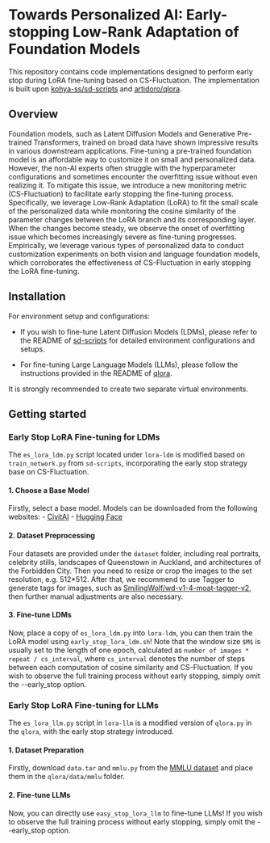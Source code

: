 # Towards Personalized AI: Early-stopping Low-Rank Adaptation of Foundation Models

This repository contains code implementations designed to perform early stop during LoRA fine-tuning based on CS-Fluctuation. The implementation is built upon [kohya-ss/sd-scripts](https://github.com/kohya-ss/sd-scripts.git) and [artidoro/qlora](https://github.com/artidoro/qlora.git).

## Overview
Foundation models, such as Latent Diffusion Models and Generative Pre-trained Transformers, trained on broad data have shown impressive results in various downstream applications. Fine-tuning a pre-trained foundation model is an affordable way to customize it on small and personalized data. However, the non-AI experts often struggle with the hyperparameter configurations and sometimes encounter the overfitting issue without even realizing it. To mitigate this issue, we introduce a new monitoring metric (CS-Fluctuation) to facilitate early stopping the fine-tuning process. Specifically, we leverage Low-Rank Adaptation (LoRA) to fit the small scale of the personalized data while monitoring the cosine similarity of the parameter changes between the LoRA branch and its corresponding layer. When the changes become steady, we observe the onset of overfitting issue which becomes increasingly severe as fine-tuning progresses. Empirically, we leverage various types of personalized data to conduct customization experiments on both vision and language foundation models, which corroborates the effectiveness of CS-Fluctuation in early stopping the LoRA fine-tuning. 

## Installation
For environment setup and configurations:

- If you wish to fine-tune Latent Diffusion Models (LDMs), please refer to the README of [sd-scripts](https://github.com/kohya-ss/sd-scripts.git) for detailed environment configurations and setups.

- For fine-tuning Large Language Models (LLMs), please follow the instructions provided in the README of [qlora](https://github.com/artidoro/qlora.git).

It is strongly recommended to create two separate virtual environments.

## Getting started

### Early Stop LoRA Fine-tuning for LDMs

The `es_lora_ldm.py` script located under `lora-ldm` is modified based on `train_network.py` from `sd-scripts`, incorporating the early stop strategy base on CS-Fluctuation.

#### 1. Choose a Base Model
Firstly, select a base model. Models can be downloaded from the following websites:
    - [CivitAI](https://civitai.com/)
    - [Hugging Face](https://huggingface.co/)

#### 2. Dataset Preprocessing
Four datasets are provided under the `dataset` folder, including real portraits, celebrity stills, landscapes of Queenstown in Auckland, and architectures of the Forbidden City. Then you need to resize or crop the images to the set resolution, e.g. 512*512. After that, we recommend to use Tagger to generate tags for images, such as [SmilingWolf/wd-v1-4-moat-tagger-v2](https://huggingface.co/SmilingWolf/wd-v1-4-moat-tagger-v2), then further manual adjustments are also necessary.

#### 3. Fine-tune LDMs
Now, place a copy of `es_lora_ldm.py` into `lora-ldm`, you can then train the LoRA model using `early_stop_lora_ldm.sh`! Note that the window size `$M$` is usually set to the length of one epoch, calculated as `number of images * repeat / cs_interval`, where `cs_interval` denotes the number of steps between each computation of cosine similarity and CS-Fluctuation. If you wish to observe the full training process without early stopping, simply omit the --early_stop option.

### Early Stop LoRA Fine-tuning for LLMs

The `es_lora_llm.py` script in `lora-llm` is a modified version of `qlora.py` in the `qlora`, with the early stop strategy introduced.

#### 1. Dataset Preparation
Firstly, download `data.tar` and `mmlu.py` from the [MMLU dataset](https://huggingface.co/datasets/cais/mmlu/tree/main) and place them in the `qlora/data/mmlu` folder.

#### 2. Fine-tune LLMs
Now, you can directly use `easy_stop_lora_llm` to fine-tune LLMs! If you wish to observe the full training process without early stopping, simply omit the --early_stop option.



